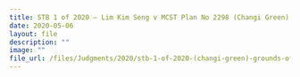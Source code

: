 ```yaml
---
title: STB 1 of 2020 – Lim Kim Seng v MCST Plan No 2298 (Changi Green)
date: 2020-05-06
layout: file
description: ""
image: ""
file_url: /files/Judgments/2020/stb-1-of-2020-(changi-green)-grounds-of-decision.pdf
---
```

